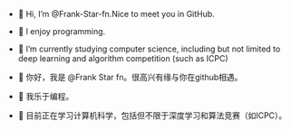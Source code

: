 - 👋 Hi, I’m @Frank-Star-fn.Nice to meet you in GitHub.
- 👀 I enjoy programming.
- 🌱 I’m currently studying computer science, including but not limited to deep learning and algorithm competition (such as ICPC)

- 👋 你好，我是 @Frank Star fn。很高兴有缘与你在github相遇。
- 👀 我乐于编程。
- 🌱 目前正在学习计算机科学，包括但不限于深度学习和算法竞赛（如ICPC）。

<!---
Frank-Star-fn/Frank-Star-fn is a ✨ special ✨ repository because its `README.md` (this file) appears on your GitHub profile.
You can click the Preview link to take a look at your changes.
--->
